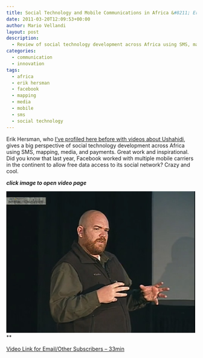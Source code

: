 ```yaml
---
title: Social Technology and Mobile Communications in Africa &#8211; Erik Hersman
date: 2011-03-20T12:09:53+00:00
author: Mario Vellandi
layout: post
description:
  - Review of social technology development across Africa using SMS, mapping, media, and payments. Video of Erik Hersman. Great work and inspirational.
categories:
  - communication
  - innovation
tags:
  - africa
  - erik hersman
  - facebook
  - mapping
  - media
  - mobile
  - sms
  - social technology
---
```

Erik Hersman, who [I&#8217;ve profiled here before with videos about Ushahidi](../ushahidi-social-technology-crisis-mobile-information-mapping-crowdsourcing/), gives a big perspective of social technology development across Africa using SMS, mapping, media, and payments. Great work and inspirational. Did you know that last year, Facebook worked with multiple mobile carriers in the continent to allow free data access to its social network? Crazy and cool.

**_click image to open video page_**

<a href="http://vimeo.com/20309871"><img src="../images/wp-content/uploads/2011/03/erik-hersman-mobile-computing-africa.jpg" /></a>**

[Video Link for Email/Other Subscribers &#8211; 33min](http://vimeo.com/20309871)
